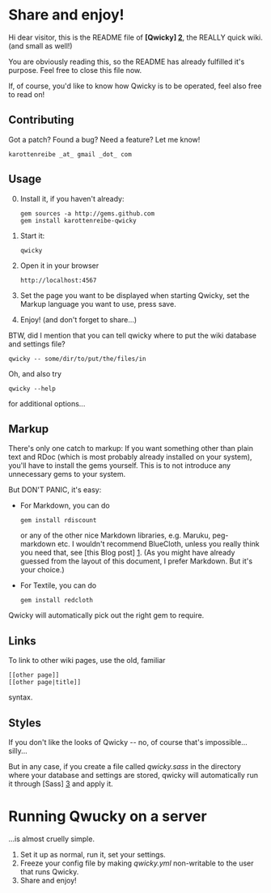 Share and enjoy!
================

Hi dear visitor, this is the README file of
**[Qwicky] [2]**, the REALLY quick wiki. (and
small as well!)

You are obviously reading this, so the README
has already fulfilled it's purpose. Feel free
to close this file now.

If, of course, you'd like to know how Qwicky
is to be operated, feel also free to read on!

Contributing
------------

Got a patch? Found a bug? Need a feature?
Let me know!

    karottenreibe _at_ gmail _dot_ com

Usage
-----

0.  Install it, if you haven't already:

        gem sources -a http://gems.github.com
        gem install karottenreibe-qwicky

1.  Start it:

        qwicky

2.  Open it in your browser

        http://localhost:4567

3.  Set the page you want to be displayed when
    starting Qwicky, set the Markup language
    you want to use, press save.

4.  Enjoy! (and don't forget to share...)

BTW, did I mention that you can tell qwicky
where to put the wiki database and settings
file?

    qwicky -- some/dir/to/put/the/files/in

Oh, and also try

    qwicky --help

for additional options...

Markup
------

There's only one catch to markup: If you want
something other than plain text and RDoc (which
is most probably already installed on your system),
you'll have to install the gems yourself.
This is to not introduce any unnecessary gems to
your system.

But DON'T PANIC, it's easy:

*   For Markdown, you can do

        gem install rdiscount

    or any of the other nice Markdown libraries, e.g.
    Maruku, peg-markdown etc.
    I wouldn't recommend BlueCloth, unless you really
    think you need that, see [this Blog post] [1].
    (As you might have already guessed from the layout
    of this document, I prefer Markdown. But it's your
    choice.)

*   For Textile, you can do

        gem install redcloth

Qwicky will automatically pick out the right gem to
require.

Links
-----

To link to other wiki pages, use the old, familiar

    [[other page]]
    [[other page|title]]

syntax.

Styles
------

If you don't like the looks of Qwicky -- no, of course
that's impossible... silly...

But in any case, if you create a file called _qwicky.sass_
in the directory where your database and settings are
stored, qwicky will automatically run it through
[Sass] [3] and apply it.

Running Qwucky on a server
==========================

...is almost cruelly simple.

1.  Set it up as normal, run it, set your settings.
2.  Freeze your config file by making _qwicky.yml_ non-writable
    to the user that runs Qwicky.
3.  Share and enjoy!



[1]: http://tomayko.com/writings/ruby-markdown-libraries-real-cheap-for-you-two-for-price-of-one
    "Post about why not to use BlueCloth"
[2]: http://github.com/karottenreibe/qwicky/
    "Qwicky's Homepage/Git repo/Wiki/whatever :-)"
[3]: http://haml.hamptoncatlin.com/docs/rdoc/classes/Sass.html
    "Documentation of Sass syntax"

